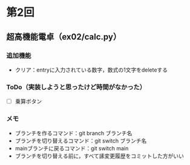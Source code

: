# 第2回
## 超高機能電卓（ex02/calc.py）
### 追加機能
- クリア：entryに入力されている数字，数式の1文字をdeleteする
### ToDo（実装しようと思ったけど時間がなかった）
- [ ] 乗算ボタン
### メモ
- ブランチを作るコマンド：git branch ブランチ名
- ブランチを切り替えるコマンド：git switch ブランチ名
- mainブランチに戻るコマンド：git switch main
- ブランチを切り替える前に，すべて䛾変更履歴をコミットした方がいい